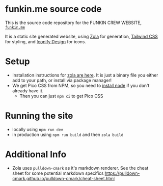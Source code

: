 # funkin.me source code

This is the source code repository for the FUNKIN CREW WEBSITE,
[`funkin.me`](https://funkin.me)

It is a static site generated website, using [Zola](https://www.getzola.org/)
for generation, [Tailwind CSS](https://tailwindcss.com/) for styling, and [Iconify Design](https://iconify.design/) for icons.

# Setup

- Installation instructions for
  [zola are here](https://www.getzola.org/documentation/getting-started/installation/).
  It is just a binary file you either add to your path, or install via package
  manager!
- We get Pico CSS from NPM, so you need to [install node](https://nodejs.org) if
  you don't already have it.
  - Then you can just `npm ci` to get Pico CSS

# Running the site

- locally using `npm run dev`
- in production using `npm run build` and then `zola build`

# Additional Info
- Zola uses `pulldown-cmark` as it's markdown renderer. See the cheat sheet for some potential markdown specifics <https://pulldown-cmark.github.io/pulldown-cmark/cheat-sheet.html>